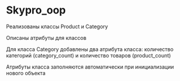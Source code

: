 
# Skypro_oop

Реализованы классы Product и Category

Описаны атрибуты для классов

Для класса Category добавлены два атрибута класса: количество категорий (category_count) и количество товаров (product_count)

Атрибуты класса заполняются автоматически при инициализации нового объекта
